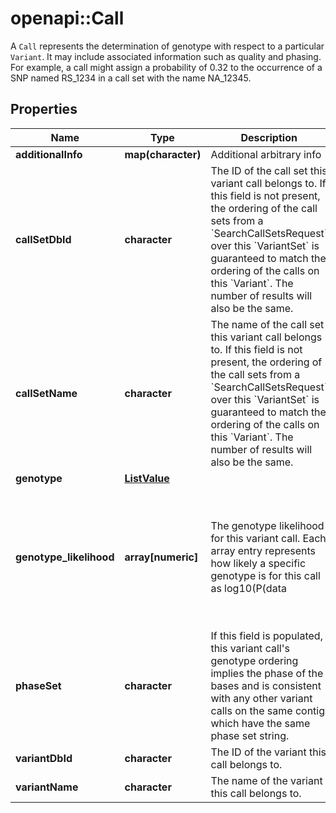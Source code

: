 # openapi::Call

A `Call` represents the determination of genotype with respect to a particular `Variant`.  It may include associated information such as quality and phasing. For example, a call might assign a probability of 0.32 to the occurrence of a SNP named RS_1234 in a call set with the name NA_12345.
## Properties
Name | Type | Description | Notes
------------ | ------------- | ------------- | -------------
**additionalInfo** | **map(character)** | Additional arbitrary info | [optional] 
**callSetDbId** | **character** | The ID of the call set this variant call belongs to.  If this field is not present, the ordering of the call sets from a &#x60;SearchCallSetsRequest&#x60; over this &#x60;VariantSet&#x60; is guaranteed to match the ordering of the calls on this &#x60;Variant&#x60;. The number of results will also be the same. | [optional] 
**callSetName** | **character** | The name of the call set this variant call belongs to. If this field is not present, the ordering of the call sets from a &#x60;SearchCallSetsRequest&#x60; over this &#x60;VariantSet&#x60; is guaranteed to match the ordering of the calls on this &#x60;Variant&#x60;. The number of results will also be the same. | [optional] 
**genotype** | [**ListValue**](ListValue.md) |  | [optional] 
**genotype_likelihood** | **array[numeric]** | The genotype likelihood for this variant call. Each array entry represents how likely a specific genotype is for this call as log10(P(data | genotype)), analogous to the GL tag in the VCF spec. The value ordering is defined by the GL tag in the VCF spec. | [optional] 
**phaseSet** | **character** | If this field is populated, this variant call&#39;s genotype ordering implies the phase of the bases and is consistent with any other variant calls on the same contig which have the same phase set string. | [optional] 
**variantDbId** | **character** | The ID of the variant this call belongs to. | [optional] 
**variantName** | **character** | The name of the variant this call belongs to. | [optional] 


